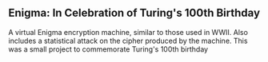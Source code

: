## Enigma: In Celebration of Turing's 100th Birthday

A virtual Enigma encryption machine, similar to those used in WWII. Also includes a statistical attack on the cipher produced by the machine. This was a small project to commemorate Turing's 100th birthday
